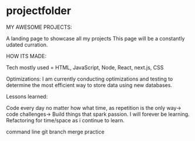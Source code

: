 # projectfolder
MY AWESOME PROJECTS:

A landing page to showcase all my projects
This page will be a constantly udated curration.


HOW ITS MADE:

Tech mostly used = HTML, JavaScript, Node, React, next.js, CSS 

Optimizations:
I am currently conducting optimizations and testing to determine the most efficient way to store data using new databases.

Lessons learned:

Code every day no matter how what time, as repetition is the only way-> code challenges-> Build things that spark passion. I will forever be learning. Refactoring for time/space as i continue to learn.

command line git branch merge practice 
